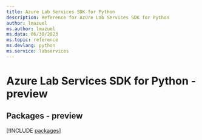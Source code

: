 ```yaml
---
title: Azure Lab Services SDK for Python
description: Reference for Azure Lab Services SDK for Python
author: lmazuel
ms.author: lmazuel
ms.data: 06/30/2023
ms.topic: reference
ms.devlang: python
ms.service: labservices
---
```

# Azure Lab Services SDK for Python - preview
## Packages - preview
[!INCLUDE [packages](lab-services-index.md)]